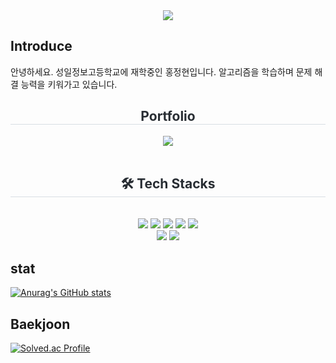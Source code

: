 <div align= "center">
    <img src="https://capsule-render.vercel.app/api?type=waving&color=96c11f&height=120&text=안녕하세요&animation=&fontColor=000000&fontSize=50" />
    </div>
<h2>Introduce</h2>
    안녕하세요. 성일정보고등학교에 재학중인 홍정현입니다.
    알고리즘을 학습하며 문제 해결 능력을 키워가고 있습니다.
     <div align= "center">
    <h2 style="border-bottom: 1px solid #d8dee4; color: #282d33;">Portfolio</h2>
         <a href=https://expensive-triangle-fbb.notion.site/portfolio-273937e9b11580ca88c1e6fe9faab9da> <img src="https://img.shields.io/badge/Notion-000000?style=flat&logo=Notion&logoColor=white&link=https://expensive-triangle-fbb.notion.site/portfolio-273937e9b11580ca88c1e6fe9faab9da"> </a>
         <br> 
    <div align= "center">
          </div>  <br> 
    <div align= "center">  </div> 
    <div align= "center">
    <h2 style="border-bottom: 1px solid #d8dee4; color: #282d33;"> 🛠️ Tech Stacks </h2> <br> 
    <div style="margin: 0 auto; text-align: center;" align= "center"> <img src="https://img.shields.io/badge/HTML5-E34F26?style=flat&logo=HTML5&logoColor=white">
          <img src="https://img.shields.io/badge/CSS3-1572B6?style=flat&logo=CSS3&logoColor=white">
          <img src="https://img.shields.io/badge/Python-3776AB?style=flat&logo=Python&logoColor=white">
          <img src="https://img.shields.io/badge/Notion-000000?style=flat&logo=Notion&logoColor=white">
          <img src="https://img.shields.io/badge/Oracle-F80000?style=flat&logo=Oracle&logoColor=white">
          <br/><img src="https://img.shields.io/badge/Java-007396?style=flat&logo=Java&logoColor=white">
          <img src="https://img.shields.io/badge/Javascript-F7DF1E?style=flat&logo=Javascript&logoColor=white">
          </div>
    </div>
    </div>
    

 
<h2>stat</h2>
 
[![Anurag's GitHub stats](https://github-readme-stats.vercel.app/api?username=Jeong938)](https://github.com/anuraghazra/github-readme-stats)

<h2>Baekjoon</h2>

[![Solved.ac Profile](http://mazassumnida.wtf/api/generate_badge?boj=hyun7914)](https://solved.ac/hyun7914)

<!---
hyunH08/hyunH08 is a ✨ special ✨ repository because its `README.md` (this file) appears on your GitHub profile.
You can click the Preview link to take a look at your changes.
--->
